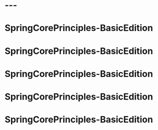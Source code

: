 # ---
# SpringCorePrinciples-BasicEdition
# SpringCorePrinciples-BasicEdition
# SpringCorePrinciples-BasicEdition
# SpringCorePrinciples-BasicEdition
# SpringCorePrinciples-BasicEdition
